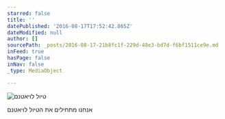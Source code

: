 ```yaml
---
starred: false
title: ''
datePublished: '2016-08-17T17:52:42.865Z'
dateModified: null
author: []
sourcePath: _posts/2016-08-17-21b8fc1f-229d-48e3-bd7d-f6bf1511ce9e.md
inFeed: true
hasPage: false
inNav: false
_type: MediaObject

---
```

![טיול לויאטנם](https://the-grid-user-content.s3-us-west-2.amazonaws.com/e9d56b34-7018-4d98-a195-28f52b874259.jpg)

אנחנו מתחילים את הטיול לויאטנם